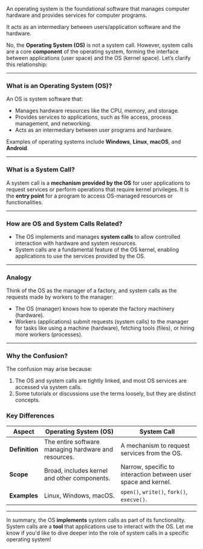 An operating system is the foundational software that manages computer hardware and provides services for computer programs. 

It acts as an intermediary between users/application software and the hardware.

No, the **Operating System (OS)** is not a system call. However, system calls are a core **component** of the operating system, forming the interface between applications (user space) and the OS (kernel space). Let’s clarify this relationship:

---

### **What is an Operating System (OS)?**
An OS is system software that:
- Manages hardware resources like the CPU, memory, and storage.
- Provides services to applications, such as file access, process management, and networking.
- Acts as an intermediary between user programs and hardware.

Examples of operating systems include **Windows**, **Linux**, **macOS**, and **Android**.

---

### **What is a System Call?**
A system call is a **mechanism provided by the OS** for user applications to request services or perform operations that require kernel privileges. It is the **entry point** for a program to access OS-managed resources or functionalities.

---

### **How are OS and System Calls Related?**
- The OS implements and manages **system calls** to allow controlled interaction with hardware and system resources.
- System calls are a fundamental feature of the OS kernel, enabling applications to use the services provided by the OS.

---

### **Analogy**
Think of the OS as the manager of a factory, and system calls as the requests made by workers to the manager:
- The OS (manager) knows how to operate the factory machinery (hardware).
- Workers (applications) submit requests (system calls) to the manager for tasks like using a machine (hardware), fetching tools (files), or hiring more workers (processes).

---

### **Why the Confusion?**
The confusion may arise because:
1. The OS and system calls are tightly linked, and most OS services are accessed via system calls.
2. Some tutorials or discussions use the terms loosely, but they are distinct concepts.

### **Key Differences**
| **Aspect**              | **Operating System (OS)**            | **System Call**                       |
|-------------------------|-------------------------------------|-------------------------------------|
| **Definition**          | The entire software managing hardware and resources. | A mechanism to request services from the OS. |
| **Scope**               | Broad, includes kernel and other components. | Narrow, specific to interaction between user space and kernel. |
| **Examples**            | Linux, Windows, macOS.             | `open()`, `write()`, `fork()`, `execve()`. |

---

In summary, the OS **implements** system calls as part of its functionality. System calls are a **tool** that applications use to interact with the OS. Let me know if you'd like to dive deeper into the role of system calls in a specific operating system!
